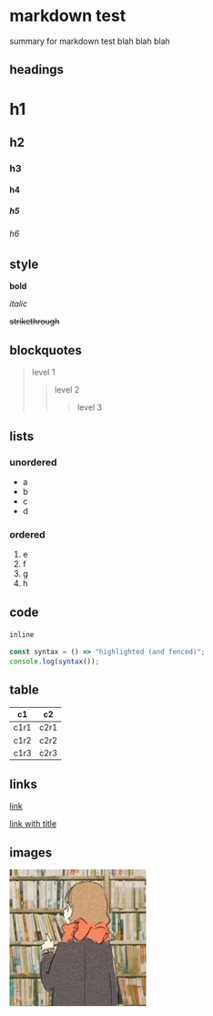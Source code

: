 # markdown test

summary for markdown test blah blah blah

## headings

# h1
## h2
### h3
#### h4
##### h5
###### h6

## style

**bold**

*italic*

~~strikethrough~~


## blockquotes

> level 1
>> level 2
>>> level 3

## lists

### unordered

- a
- b
- c
- d

### ordered

1. e
2. f
3. g
4. h

## code

`inline`

```javascript
const syntax = () => "highlighted (and fenced)";
console.log(syntax());
```

## table

| c1    | c2    |
| ----- | ----- |
| c1r1  | c2r1  |
| c1r2  | c2r2  |
| c1r3  | c2r3  |

## links

[link](https://link.url)

[link with title](https://link.url "title")

## images

![profile](/assets/profile.webp)

